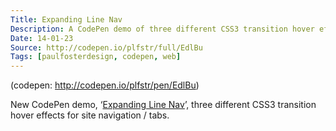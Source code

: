 ```yaml
---
Title: Expanding Line Nav
Description: A CodePen demo of three different CSS3 transition hover effects for site navigation / tabs.
Date: 14-01-23
Source: http://codepen.io/plfstr/full/EdlBu
Tags: [paulfosterdesign, codepen, web]
---
```

(codepen: http://codepen.io/plfstr/pen/EdlBu)

New CodePen demo, ‘[Expanding Line Nav](http://codepen.io/plfstr/full/EdlBu)’, three different CSS3 transition hover effects for site navigation / tabs.